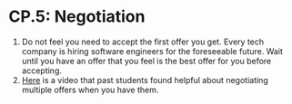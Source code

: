 # CP.5: Negotiation

1. Do not feel you need to accept the first offer you get. Every tech company is hiring software engineers for the foreseeable future. Wait until you have an offer that you feel is the best offer for you before accepting.
2. [Here](https://www.youtube.com/watch?v=fyn0CKPuPlA) is a video that past students found helpful about negotiating multiple offers when you have them.

